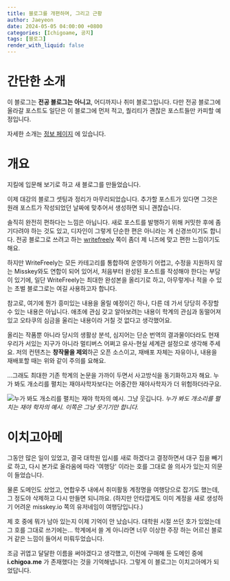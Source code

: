 ```yaml
---
title: 블로그를 개편하며, 그리고 근황
author: Jaeyeon
date: 2024-05-05 04:00:00 +0800
categories: [Ichigoame, 공지]
tags: [블로그]
render_with_liquid: false
---
```


# 간단한 소개

이 블로그는 **전공 블로그는 아니고**, 어디까지나 취미 블로그입니다. 다만 전공 블로그에 올라갈 포스트도 일단은 이 블로그에 먼저 적고, 퀄리티가 괜찮은 포스트들만 카피할 예정입니다.

자세한 소개는 [정보 페이지](https://hiyuno.peacht.art/chirpy/about/) 에 있습니다.

# 개요

지킬에 입문해 보기로 하고 새 블로그를 만들었습니다.

이제 대강의 블로그 셋팅과 정리가 마무리되었습니다. 추가할 포스트가 있다면 그것은 원래 포스트가 작성되었던 날짜에 맞추어서 생성하면 되니 괜찮습니다.

솔직히 완전히 편하다는 느낌은 아닙니다. 새로 포스트를 발행하기 위해 커밋한 후에 좀 기다려야 하는 것도 있고, 디자인이 그렇게 단순한 편은 아니라는 게 신경쓰이기도 합니다. 전공 블로그로 쓰려고 하는 [writefreely](https://blog.daydream.ink/jyhyun1008/) 쪽이 좀더 제 니즈에 맞고 편한 느낌이기도 해요. 

하지만 WriteFreely는 모든 카테고리를 통합하여 운영하기 어렵고, 수정을 지원하지 않는 Misskey와도 연합이 되어 있어서, 처음부터 완성된 포스트를 작성해야 한다는 부담이 있기에, 일단 WriteFreely는 최대한 완성본을 올리기로 하고, 아무렇게나 적을 수 있는 초벌 블로그로는 여길 사용하고자 합니다.

참고로, 여기에 뭔가 흥미있는 내용을 올릴 예정이긴 하나, 다른 데 가서 당당히 주장할 수 있는 내용은 아닙니다. 애초에 관심 갖고 알아보려는 내용이 학계의 관심과 동떨어져 있고 오타쿠의 심금을 울리는 내용이라 거칠 것 없다고 생각했어요.

올리는 작품뿐 아니라 당시의 생활상 분석, 심지어는 단순 번역의 결과물이더라도 현재 우리가 서있는 지구가 아니라 멀티버스 어쩌고 유사-현실 세계관 설정으로 생각해 주세요. 저의 컨텐츠는 **창작물을 제외**하곤 오픈 소스이고, 재배포 자체는 자유이나, 내용을 재배포할 때는 위와 같이 주의를 요해요.

...그래도 최대한 기존 학계의 논문을 가까이 두면서 사고방식을 동기화하고자 해요. 누가 봐도 개소리를 펼치는 재야사학자보다는 어중간한 재야사학자가 더 위험하더라구요.

![누가 봐도 개소리를 펼치는 재야 학자의 예시. 그냥 웃깁니다.](https://peachtart2.s3.ap-northeast-1.amazonaws.com/tart/ba30480d-8183-4658-8512-c41d1efe53bc.webp)
_누가 봐도 개소리를 펼치는 재야 학자의 예시. 이쪽은 그냥 웃기기만 합니다._

# 이치고아메

그동안 많은 일이 있었고, 결국 대학원 입시를 새로 하겠다고 결정하면서 대구 집을 빼기로 하고, 다시 본가로 올라옴에 따라 '여행당' 이라는 호를 그대로 쓸 의사가 있는지 의문이 들었습니다.

물론 도메인도 샀었고, 연합우주 내에서 취미활동 계정명을 여행당으로 잡기도 했는데, 그 정도야 삭제하고 다시 만들면 되니까요. (하지만 안타깝게도 이미 계정을 새로 생성하기 어려운 misskey.io 쪽의 유저네임이 여행당입니다.)

제 호 중에 뭐가 남아 있는지 이제 기억이 안 났습니다. 대학원 시절 쓰던 호가 있었는데 그 호를 그대로 쓰기에는... 학계에서 쓸 게 아니라면 너무 이상한 주장 하는 어르신 블로거 같은 느낌이 들어서 미뤄두었습니다.

조금 귀엽고 달달한 이름을 써야겠다고 생각했고, 이전에 구매해 둔 도메인 중에 **i.chigoa.me** 가 존재했다는 것을 기억해냅니다. 그렇게 이 블로그는 이치고아메가 되었답니다.

